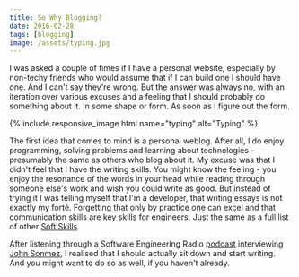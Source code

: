 ```yaml
---
title: So Why Blogging?
date: 2016-02-28
tags: [blogging]
image: /assets/typing.jpg
---
```


I was asked a couple of times if I have a personal website, especially by non-techy friends who would assume that if I can build one I should have one. And I can't say they're wrong. But the answer was always no, with an iteration over various excuses and a feeling that I should probably do something about it. In some shape or form. As soon as I figure out the form.

<!--break-->

{% include responsive_image.html name="typing" alt="Typing" %}

The first idea that comes to mind is a personal weblog. After all, I do enjoy programming, solving problems and learning about technologies - presumably the same as others who blog about it. My excuse was that I didn't feel that I have the writing skills. You might know the feeling - you enjoy the resonance of the words in your head while reading through someone else's work and wish you could write as good. But instead of trying it I was telling myself that I'm a developer, that writing essays is not exactly my forté. Forgetting that only by practice one can excel and that communication skills are key skills for engineers. Just the same as a full list of other [Soft Skills](http://competency-matrix.blogspot.ie/2009/01/competency-matrix.html).

After listening through a Software Engineering Radio [podcast](http://www.se-radio.net/2015/12/se-radio-episode-245-john-sonmez-on-marketing-yourself-and-managing-your-career/) interviewing [John Sonmez](http://simpleprogrammer.com/), I realised that I should actually sit down and start writing. And you might want to do so as well, if you haven't already.
